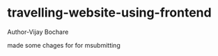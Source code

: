 # travelling-website-using-frontend
<p>Author-Vijay Bochare</p>
<p>made some chages for for msubmitting</p>
